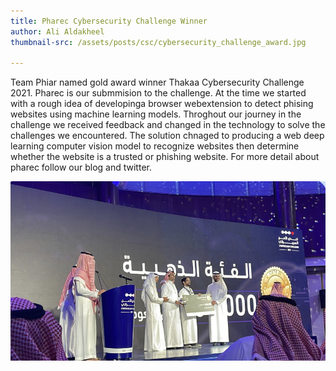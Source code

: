 ```yaml
---
title: Pharec Cybersecurity Challenge Winner
author: Ali Aldakheel
thumbnail-src: /assets/posts/csc/cybersecurity_challenge_award.jpg

---
```


Team Phiar named gold award winner Thakaa Cybersecurity Challenge 2021. Pharec
is our submmision to the challenge. At the time we started with a rough idea of developinga browser webextension to detect phising websites using machine learning models. Throghout our journey in the challenge we received feedback and changed in the technology to solve the challenges we encountered. The solution chnaged to producing a web deep learning computer vision model to recognize websites then determine whether the website is a trusted or phishing website. For more detail about pharec follow our blog and twitter.


![Cybersecurity challenge award](/assets/posts/csc/csc_award.jpg)
